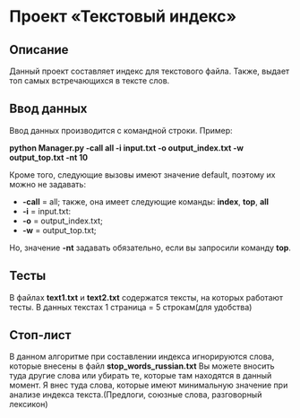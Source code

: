# Проект «Текстовый индекс»
## Описание
Данный проект составляет индекс для текстового файла. 
Также, выдает топ самых встречающихся в тексте слов. 
## Ввод данных
Ввод данных производится с командной строки. Пример:

**python Manager.py -call all -i input.txt -o output_index.txt -w output_top.txt -nt 10**

Кроме того, следующие вызовы имеют значение default, поэтому их можно не задавать:

* **-call** = all; также, она имеет следующие команды: **index**, **top**, **all**
* **-i** = input.txt:
* **-o** = output_index.txt;
* **-w** = output_top.txt;

Но, значение **-nt** задавать обязательно, если вы запросили команду **top**.

## Тесты
В файлах **text1.txt** и **text2.txt** содержатся тексты, на которых работают тесты. В данных текстах 
1 страница = 5 строкам(для удобства)

## Стоп-лист
В данном алгоритме при составлении индекса игнорируются слова, которые внесены в файл **stop_words_russian.txt**
Вы можете вносить туда другие слова или убирать те, которые там находятся в данный момент. Я внес туда слова, которые имеют минимальную значение при анализе индекса текста.(Предлоги, союзные слова, разговорный лексикон)

 